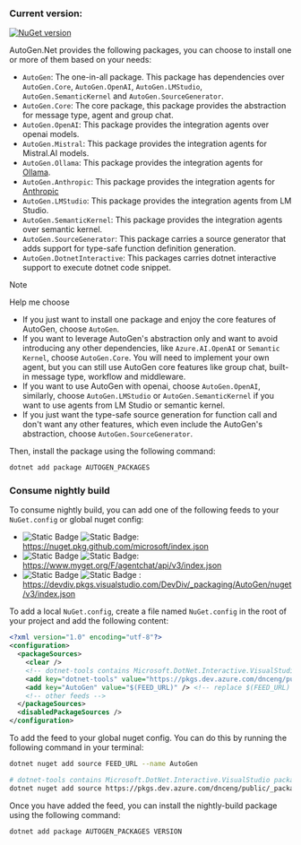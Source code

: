 ### Current version:

[![NuGet version](https://badge.fury.io/nu/AutoGen.Core.svg)](https://badge.fury.io/nu/AutoGen.Core)

AutoGen.Net provides the following packages, you can choose to install one or more of them based on your needs:

- `AutoGen`: The one-in-all package. This package has dependencies over `AutoGen.Core`, `AutoGen.OpenAI`, `AutoGen.LMStudio`, `AutoGen.SemanticKernel` and `AutoGen.SourceGenerator`.
- `AutoGen.Core`: The core package, this package provides the abstraction for message type, agent and group chat.
- `AutoGen.OpenAI`: This package provides the integration agents over openai models.
- `AutoGen.Mistral`: This package provides the integration agents for Mistral.AI models.
- `AutoGen.Ollama`: This package provides the integration agents for [Ollama](https://ollama.com/).
- `AutoGen.Anthropic`: This package provides the integration agents for [Anthropic](https://www.anthropic.com/api)
- `AutoGen.LMStudio`: This package provides the integration agents from LM Studio.
- `AutoGen.SemanticKernel`: This package provides the integration agents over semantic kernel.
- `AutoGen.SourceGenerator`: This package carries a source generator that adds support for type-safe function definition generation.
- `AutoGen.DotnetInteractive`: This packages carries dotnet interactive support to execute dotnet code snippet.

>[!Note]
> Help me choose
> - If you just want to install one package and enjoy the core features of AutoGen, choose `AutoGen`.
> - If you want to leverage AutoGen's abstraction only and want to avoid introducing any other dependencies, like `Azure.AI.OpenAI` or `Semantic Kernel`, choose `AutoGen.Core`. You will need to implement your own agent, but you can still use AutoGen core features like group chat, built-in message type, workflow and middleware.
>- If you want to use AutoGen with openai, choose `AutoGen.OpenAI`, similarly, choose `AutoGen.LMStudio` or `AutoGen.SemanticKernel` if you want to use agents from LM Studio or semantic kernel.
>- If you just want the type-safe source generation for function call and don't want any other features, which even include the AutoGen's abstraction, choose `AutoGen.SourceGenerator`.

Then, install the package using the following command:

```bash
dotnet add package AUTOGEN_PACKAGES
```

### Consume nightly build
To consume nightly build, you can add one of the following feeds to your `NuGet.config` or global nuget config:
- ![Static Badge](https://img.shields.io/badge/public-blue?style=flat) ![Static Badge](https://img.shields.io/badge/github-grey?style=flat): https://nuget.pkg.github.com/microsoft/index.json
- ![Static Badge](https://img.shields.io/badge/public-blue?style=flat) ![Static Badge](https://img.shields.io/badge/myget-grey?style=flat): https://www.myget.org/F/agentchat/api/v3/index.json
- ![Static Badge](https://img.shields.io/badge/internal-blue?style=flat) ![Static Badge](https://img.shields.io/badge/azure_devops-grey?style=flat) : https://devdiv.pkgs.visualstudio.com/DevDiv/_packaging/AutoGen/nuget/v3/index.json

To add a local `NuGet.config`, create a file named `NuGet.config` in the root of your project and add the following content:
```xml
<?xml version="1.0" encoding="utf-8"?>
<configuration>
  <packageSources>
    <clear />
    <!-- dotnet-tools contains Microsoft.DotNet.Interactive.VisualStudio package, which is used by AutoGen.DotnetInteractive -->
    <add key="dotnet-tools" value="https://pkgs.dev.azure.com/dnceng/public/_packaging/dotnet-tools/nuget/v3/index.json" />
    <add key="AutoGen" value="$(FEED_URL)" /> <!-- replace $(FEED_URL) with the feed url -->
    <!-- other feeds -->
  </packageSources>
  <disabledPackageSources />
</configuration>
```

To add the feed to your global nuget config. You can do this by running the following command in your terminal:
```bash
dotnet nuget add source FEED_URL --name AutoGen

# dotnet-tools contains Microsoft.DotNet.Interactive.VisualStudio package, which is used by AutoGen.DotnetInteractive
dotnet nuget add source https://pkgs.dev.azure.com/dnceng/public/_packaging/dotnet-tools/nuget/v3/index.json --name dotnet-tools
```

Once you have added the feed, you can install the nightly-build package using the following command:
```bash
dotnet add package AUTOGEN_PACKAGES VERSION
```



